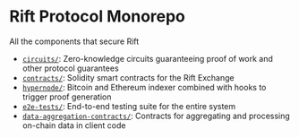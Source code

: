 # Rift Protocol Monorepo
All the components that secure Rift

- [`circuits/`](./circuits): Zero-knowledge circuits guaranteeing proof of work and other protocol guarantees 
- [`contracts/`](./contracts): Solidity smart contracts for the Rift Exchange
- [`hypernode/`](./hypernode): Bitcoin and Ethereum indexer combined with hooks to trigger proof generation 
- [`e2e-tests/`](./e2e-tests): End-to-end testing suite for the entire system 
- [`data-aggregation-contracts/`](./data-aggregation-contracts): Contracts for aggregating and processing on-chain data in client code